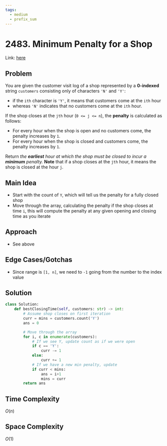 ```yaml
---
tags:
  - medium
  - prefix_sum
---
```

# 2483. Minimum Penalty for a Shop
Link: [here](https://leetcode.com/problems/minimum-penalty-for-a-shop/description/)
## Problem
You are given the customer visit log of a shop represented by a **0-indexed** string `customers` consisting only of characters `'N'` and `'Y'`:
- if the `ith` character is `'Y'`, it means that customers come at the `ith` hour
- whereas `'N'` indicates that no customers come at the `ith` hour.

If the shop closes at the `jth` hour (`0 <= j <= n`), the **penalty** is calculated as follows:
- For every hour when the shop is open and no customers come, the penalty increases by `1`.
- For every hour when the shop is closed and customers come, the penalty increases by `1`.

Return _the **earliest** hour at which the shop must be closed to incur a **minimum** penalty._
**Note** that if a shop closes at the `jth` hour, it means the shop is closed at the hour `j`.
## Main Idea
- Start with the count of `Y`, which will tell us the penalty for a fully closed shop
- Move through the array, calculating the penalty if the shop closes at time `i`, this will compute the penalty at any given opening and closing time as you iterate
## Approach
- See above
## Edge Cases/Gotchas 
- Since range is `[1, n]`, we need to `-1` going from the number to the index value
## Solution
```python 
class Solution:
    def bestClosingTime(self, customers: str) -> int:
        # Assume shop closes on first iteration
        curr = mins = customers.count('Y')
        ans = 0

        # Move through the array
        for i, c in enumerate(customers):
            # If we see Y, update count as if we were open
            if c == 'Y':
                curr -= 1
            else:
                curr += 1
            # If we have a new min penalty, update 
            if curr < mins:
                ans = i+1
                mins = curr
        return ans
```
## Time Complexity
$O(n)$
## Space Complexity
$O(1)$
